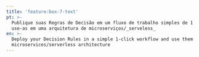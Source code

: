 ```yaml
---
title: 'feature:box-7-text'
pt: >-
  Publique suas Regras de Decisão em um fluxo de trabalho simples de 1 clique e
  use-as em uma arquitetura de microserviços/_serveless_
en: >-
  Deploy your Decision Rules in a simple 1-click workflow and use them in a 
  microservices/serverless architecture
---
```


